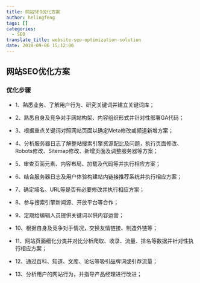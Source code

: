 ```yaml
---
title: 网站SEO优化方案
author: helingfeng
tags: []
categories:
  - SEO
translate_title: website-seo-optimization-solution
date: 2018-09-06 15:12:00
---
```

## 网站SEO优化方案

### 优化步骤

- 1、熟悉业务、了解用户行为、研究关键词并建立关键词库；

- 2、熟悉自身及竞争对手网站构架、内容组织形式并针对性部署GA代码；

- 3、根据重点关键词对照网站页面以确定Meta修改或频道新增方案；

- 4、分析服务器日志了解整站搜索引擎资源配比及问题，执行页面修改、Robots修改、Sitemap修改、新增页面及调整服务器等方案；

- 5、审查页面元素、内容布局、加载及代码等并执行相应方案；

- 6、结合服务器日志及用户体验构建站内链接推荐系统并执行相应方案；

- 7、确定域名、URL等是否有必要修改并执行相应方案；

- 8、参与搜索引擎新闻源、开放平台等合作；

- 9、定期给编辑人员提供关键词以供内容运营；

- 10、根据自身及竞争对手情况，交换友情链接、制造外链等；

- 11、网站页面细化分类并对比分析爬取、收录、流量、排名等数据并针对性执行相应方案；

- 12、通过百科、知道、文库、论坛等吸引品牌词或引荐流量；

- 13、分析用户的网站行为，并指导产品经理进行改进；